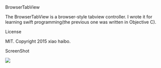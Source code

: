 BrowserTabView

The BrowserTabView is a browser-style tabview controller. I wrote it for learning swift programming(the previous one was written in Objective C).

License

MIT. Copyright 2015 xiao haibo.
 

ScreenShot

<img src="https://github.com/xxhp/BrowserTabViewDemo_swift/blob/master/iOSScreenShot.png">

